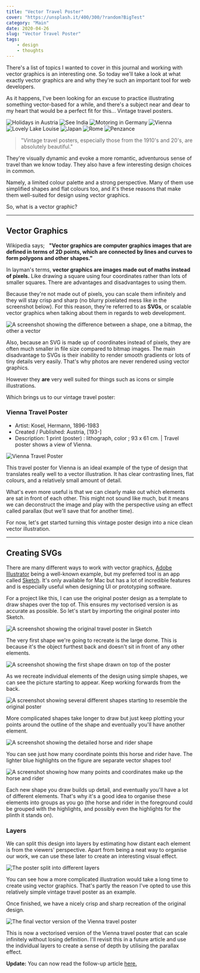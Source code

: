 ```yaml
---
title: "Vector Travel Poster"
cover: "https://unsplash.it/400/300/?random?BigTest"
category: "Main"
date: 2020-04-26
slug: "Vector Travel Poster"
tags:
    - design
    - thoughts
---
```



There's a list of topics I wanted to cover in this journal and working with vector graphics is an interesting one. So today we'll take a look at what exactly vector graphics are and why they're such an important tool for web developers.

As it happens, I've been looking for an excuse to practice illustrating something vector-based for a while, and there's a subject near and dear to my heart that would be a perfect fit for this... Vintage travel posters.

<div class="note posters">
    <img class="poster" src="/Austria.jpg" alt="Holidays in Austria" />
    <img class="poster" src="/India.jpg" alt="See India" />
    <img class="poster" src="/Germany.jpg" alt="Motoring in Germany" />
    <img class="poster" src="/Vienna.jpg" alt="Vienna" />
    <img class="poster" src="/Canada.jpg" alt="Lovely Lake Louise" />
    <img class="poster" src="/Japan.jpg" alt="Japan" />
    <img class="poster" src="/Rome.jpg" alt="Rome" />
    <img class="poster" src="/Penzance.jpg" alt="Penzance" />
</div>

> "Vintage travel posters, especially those from the 1910's and 20's, are absolutely beautiful."

They're visually dynamic and evoke a more romantic, adventurous sense of travel than we know today. They also have a few interesting design choices in common.

Namely, a limited colour palette and a strong perspective. Many of them use simplified shapes and flat colours too, and it's these reasons that make them well-suited for design using vector graphics.

So, what is a vector graphic?

---

## Vector Graphics

Wikipedia says;&nbsp;&nbsp; 
**"Vector graphics are computer graphics images that are defined in terms of 2D points, which are connected by lines and curves to form polygons and other shapes."**

In layman's terms, **vector graphics are images made out of maths instead of pixels.** Like drawing a square using four coordinates rather than lots of smaller squares. There are advantages and disadvantages to using them.

Because they're not made out of pixels, you can scale them infinitely and they will stay crisp and sharp (no blurry pixelated mess like in the screenshot below). For this reason, they're referred to as **SVGs**, or scalable vector graphics when talking about them in regards to web development.

<div class="screenshot">
    <img src="/pixelated.png" alt="A screenshot showing the difference between a shape, one a bitmap, the other a vector" />
</div>

Also, because an SVG is made up of coordinates instead of pixels, they are often much smaller in file size compared to bitmap images. The main disadvantage to SVGs is their inability to render smooth gradients or lots of tiny details very easily. That's why photos are never rendered using vector graphics.

However they **are** very well suited for things such as icons or simple illustrations.

Which brings us to our vintage travel poster:

<div class="book-info">
    <div class="left">
        <h3>Vienna Travel Poster</h3>
        <ul>
            <li>Artist: Kosel, Hermann, 1896-1983</li>
            <li>Created / Published: Austria, [193-]</li>
            <li>Description: 1 print (poster) : lithograph, color ; 93 x 61 cm. | Travel poster shows a view of Vienna.</li>
        </ul>
    </div>
    <img class="cover" src="/Vienna.jpg" alt="Vienna Travel Poster" />
</div>

This travel poster for Vienna is an ideal example of the type of design that translates really well to a vector illustration. It has clear contrasting lines, flat colours, and a relatively small amount of detail.

What's even more useful is that we can clearly make out which elements are sat in front of each other. This might not sound like much, but it means we can deconstruct the image and play with the perspective using an effect called parallax (but we'll save that for another time).

For now, let's get started turning this vintage poster design into a nice clean vector illustration.

---

## Creating SVGs

There are many different ways to work with vector graphics, [Adobe Illustrator](https://www.adobe.com/products/illustrator.html) being a well-known example, but my preferred tool is an app called [Sketch](https://www.sketch.com/). It's only available for Mac but has a lot of incredible features and is especially useful when designing UI or prototyping software.

For a project like this, I can use the original poster design as a template to draw shapes over the top of. This ensures my vectorised version is as accurate as possible. So let's start by importing the original poster into Sketch.

<div class="screenshot">
    <img src="/beginning.png" alt="A screenshot showing the original travel poster in Sketch" />
</div>

The very first shape we're going to recreate is the large dome. This is because it's the object furthest back and doesn't sit in front of any other elements.

<div class="screenshot">
    <img src="/first-shape.png" alt="A screenshot showing the first shape drawn on top of the poster" />
</div>

As we recreate individual elements of the design using simple shapes, we can see the picture starting to appear. Keep working forwards from the back.

<div class="screenshot">
    <img src="/simple-shapes.png" alt="A screenshot showing several different shapes starting to resemble the original poster" />
</div>

More complicated shapes take longer to draw but just keep plotting your points around the outline of the shape and eventually you'll have another element.

<div class="screenshot">
    <img src="/horse.png" alt="A screenshot showing the detailed horse and rider shape" />
</div>

You can see just how many coordinate points this horse and rider have. The lighter blue highlights on the figure are separate vector shapes too!

<div class="screenshot">
    <img src="/horse-outline.png" alt="A screenshot showing how many points and coordinates make up the horse and rider" />
</div>

Each new shape you draw builds up detail, and eventually you'll have a lot of different elements. That's why it's a good idea to organise these elements into groups as you go (the horse and rider in the foreground could be grouped with the highlights, and possibly even the highlights for the plinth it stands on).

<div class="note diagram">
    <h3>Layers</h3>
    <p>
        We can split this design into layers by estimating how distant each element is from the viewers' perspective. Apart from being a neat way to organise our work, we can use these later to create an interesting visual effect.
    </p>
    <img class="diagram" src="/layer-perspective.png" alt="The poster split into different layers" />
</div>

You can see how a more complicated illustration would take a long time to create using vector graphics. That's partly the reason I've opted to use this relatively simple vintage travel poster as an example.

Once finished, we have a nicely crisp and sharp recreation of the original design.

<div class="screenshot">
    <img src="/vienna-vector.png" alt="The final vector version of the Vienna travel poster" />
</div>

This is now a vectorised version of the Vienna travel poster that can scale infinitely without losing definition. I'll revisit this in a future article and use the individual layers to create a sense of depth by utilising the parallax effect.

**Update:** You can now read the follow-up article <a href="/parallax-city">here.</a>